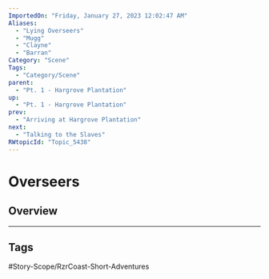```yaml
---
ImportedOn: "Friday, January 27, 2023 12:02:47 AM"
Aliases:
  - "Lying Overseers"
  - "Mugg"
  - "Clayne"
  - "Barran"
Category: "Scene"
Tags:
  - "Category/Scene"
parent:
  - "Pt. 1 - Hargrove Plantation"
up:
  - "Pt. 1 - Hargrove Plantation"
prev:
  - "Arriving at Hargrove Plantation"
next:
  - "Talking to the Slaves"
RWtopicId: "Topic_5438"
---
```

# Overseers
## Overview

---
## Tags
#Story-Scope/RzrCoast-Short-Adventures

